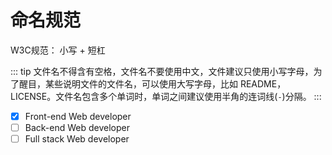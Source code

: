 # 命名规范

W3C规范： 小写 + 短杠

::: tip
文件名不得含有空格，文件名不要使用中文，文件建议只使用小写字母，为了醒目，某些说明文件的文件名，可以使用大写字母，比如 README，LICENSE。文件名包含多个单词时，单词之间建议使用半角的连词线(`-`)分隔。
:::

- [x] Front-end Web developer
- [ ] Back-end Web developer
- [ ] Full stack Web developer
